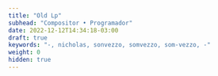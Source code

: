 ```yaml
---
title: "Old Lp"
subhead: "Compositor • Programador"
date: 2022-12-12T14:34:18-03:00
draft: true
keywords: "-, nicholas, sonvezzo, somvezzo, som-vezzo, -"
weight: 0
hidden: true
---
```

